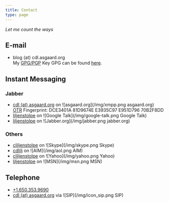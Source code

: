 ```yaml
---
title: Contact
type: page
---
```


*Let me count the ways*

## E-mail ##

* blog (at) cdl.asgaard.org  
My [GPG/PGP](http://www.gpgtools.org) Key GPG can be found [here](cdl/cdl.asc).


## Instant Messaging ##

### Jabber ###

* [cdl (at) asgaard.org](xmpp:cdl@asgaard.org) on ![asgaard.org](/img/xmpp.png asgaard.org)  
[OTR](http://www.cypherpunks.ca/otr/) Fingerprint: DCE3401A 81D9674E E3935C97 E951D796 70B2F8DD
* [liljenstolpe](xmpp:liljenstolpe@gmail.com) on ![Google
     Talk](/img/google-talk.png Google  Talk)
* [liljenstolpe](xmpp:liljenstolpe@jabber.org) on
     ![Jabber.org](/img/jabber.png  jabber.org)

### Others ###

* [cliljenstolpe](skype:cliljenstolpe) on ![Skype](/img/skype.png Skype)
* [cdlilj](aim:GoIM?screenname=cdlilj) on ![AIM](/img/aol.png AIM)
* [cliljenstolpe](ymsgr:sendim?cliljenstolpe) on
     ![Yahoo](/img/yahoo.png Yahoo)
* [liljenstolpe](msnim:chat?contact=liljenstolpe@passport.com) on
     ![MSN](/img/msn.png MSN)

## Telephone ##

* [+1.650.353.9690](tel:+16503539690)
* [cdl (at) asgaard.org](sip:cdl@asgaard.org) via
  ![SIP](/img/icon_sip.png SIP)
